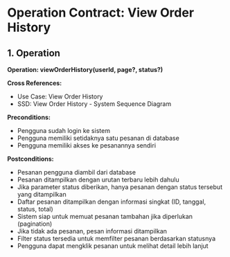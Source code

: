 # Operation Contract: View Order History

## 1. Operation
**Operation: viewOrderHistory(userId, page?, status?)**

**Cross References:**
- Use Case: View Order History
- SSD: View Order History - System Sequence Diagram

**Preconditions:**
- Pengguna sudah login ke sistem
- Pengguna memiliki setidaknya satu pesanan di database
- Pengguna memiliki akses ke pesanannya sendiri

**Postconditions:**
- Pesanan pengguna diambil dari database
- Pesanan ditampilkan dengan urutan terbaru lebih dahulu
- Jika parameter status diberikan, hanya pesanan dengan status tersebut yang ditampilkan
- Daftar pesanan ditampilkan dengan informasi singkat (ID, tanggal, status, total)
- Sistem siap untuk memuat pesanan tambahan jika diperlukan (pagination)
- Jika tidak ada pesanan, pesan informasi ditampilkan
- Filter status tersedia untuk memfilter pesanan berdasarkan statusnya
- Pengguna dapat mengklik pesanan untuk melihat detail lebih lanjut
